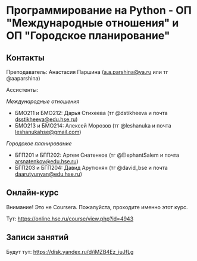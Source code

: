 # Программирование на Python - ОП "Международные отношения" и ОП "Городское планирование"

## Контакты

Преподаватель: Анастасия Паршина (a.a.parshina@ya.ru или тг @aaparshina)

Ассистенты: 

*Международные отношения*
+ БМО211 и БМО212: Дарья Стихеева (тг @dstikheeva и почта dsstikheeva@edu.hse.ru)
+ БМО213 и БМО214: Алексей Морозов (тг @leshanuka и почта leshanukahse@gmail.com)

*Городское планирование*
+ БГП201 и БГП202: Артем Снатенков (тг @ElephantSalem и почта arsnatenkov@edu.hse.ru)
+ БГП203 и БГП204: Давид Арутюнян (тг @david_bse и почта daarutyunyan@edu.hse.ru)

## Онлайн-курс

Внимание! Это не Coursera. Пожалуйста, проходите именно этот курс. 

Тут: https://online.hse.ru/course/view.php?id=4943 


## Записи занятий

Будут тут: https://disk.yandex.ru/d/iMZB4Ez_iuJfLg
